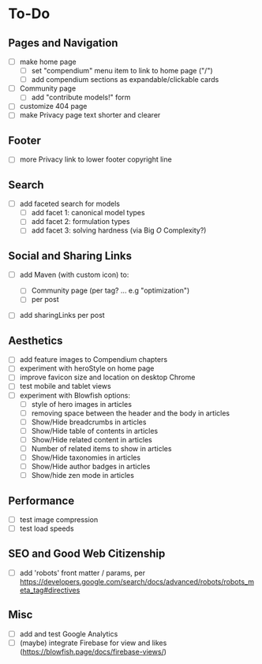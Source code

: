 # To-Do

## Pages and Navigation
- [ ] make home page
  - [ ] set "compendium" menu item to link to home page ("/")
  - [ ] add compendium sections as expandable/clickable cards
- [ ] Community page
  - [ ] add "contribute models!" form
- [ ] customize 404 page
- [ ] make Privacy page text shorter and clearer

## Footer
- [ ] more Privacy link to lower footer copyright line

## Search
- [ ] add faceted search for models
  - [ ] add facet 1: canonical model types
  - [ ] add facet 2: formulation types
  - [ ] add facet 3: solving hardness (via Big *O* Complexity?)

## Social and Sharing Links
- [ ] add Maven (with custom icon) to:  
  - [ ] Community page (per tag? ... e.g "optimization")
  - [ ] per post
- [ ] add sharingLinks per post


## Aesthetics
- [ ] add feature images to Compendium chapters
- [ ] experiment with heroStyle on home page
- [ ] improve favicon size and location on desktop Chrome
- [ ] test mobile and tablet views
- [ ] experiment with Blowfish options:
  - [ ] style of hero images in articles
  - [ ] removing space between the header and the body in articles
  - [ ] Show/Hide breadcrumbs in articles
  - [ ] Show/Hide table of contents in articles
  - [ ] Show/Hide related content in articles
  - [ ] Number of related items to show in articles
  - [ ] Show/Hide taxonomies in articles
  - [ ] Show/Hide author badges in articles
  - [ ] Show/hide zen mode in articles

## Performance
- [ ] test image compression
- [ ] test load speeds

## SEO and Good Web Citizenship
- [ ] add 'robots' front matter / params, per https://developers.google.com/search/docs/advanced/robots/robots_meta_tag#directives

## Misc
- [ ] add and test Google Analytics
- [ ] (maybe) integrate Firebase for view and likes (https://blowfish.page/docs/firebase-views/)
